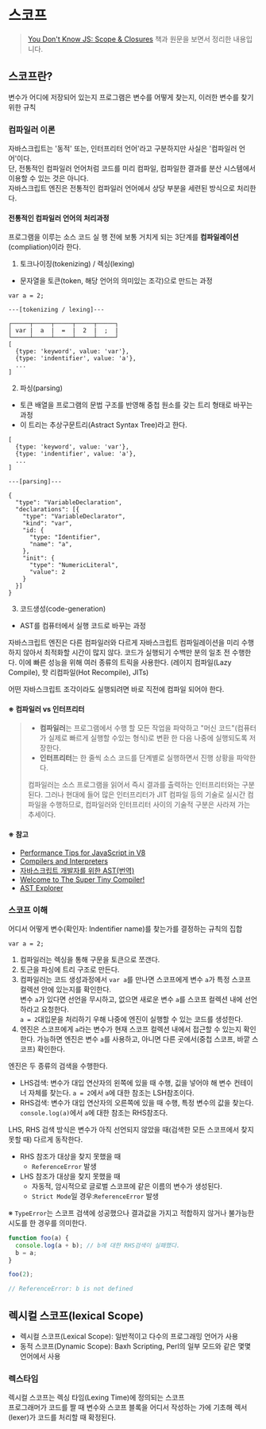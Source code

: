 # 스코프 

> [You Don't Know JS: Scope & Closures](https://github.com/getify/You-Dont-Know-JS/tree/master/scope%20%26%20closures) 책과 원문을 보면서 정리한 내용입니다.

## 스코프란? 

변수가 어디에 저장되어 있는지 프로그램은 변수를 어떻게 찾는지, 이러한 변수를 찾기 위한 규칙

### 컴파일러 이론

자바스크립트는 '동적' 또는, 인터프리터 언어'라고 구분하지만 사실은 '컴파일러 언어'이다.  
단, 전통적인 컴파일러 언어처럼 코드를 미리 컴파일, 컴파일한 결과를 분산 시스템에서 이용할 수 있는 것은 아니다.  
자바스크립트 엔진은 전통적인 컴파일러 언어에서 상당 부분을 세련된 방식으로 처리한다.

#### 전통적인 컴파일러 언어의 처리과정 

프로그램을 이루는 소스 코드 실 행 전에 보통 거치게 되는 3단계를 **컴파일레이션**(compliation)이라 한다.

1. 토크나이징(tokenizing) / 렉싱(lexing)
  - 문자열을 토큰(token, 해당 언어의 의미있는 조각)으로 만드는 과정
  ```
  var a = 2;

  ---[tokenizing / lexing]---

  ┌─────┬─────┬─────┬─────┬─────┐
  │ var |  a  |  =  |  2  |  ;  |
  └─────┴─────┴─────┴─────┴─────┘
  [
    {type: 'keyword', value: 'var'}, 
    {type: 'indentifier', value: 'a'},
    ...
  ]
  ```  
2. 파싱(parsing)
  - 토큰 배열을 프로그램의 문법 구조를 반영해 중첩 원소를 갖는 트리 형태로 바꾸는 과정
  - 이 트리는 추상구문트리(Astract Syntax Tree)라고 한다.
  ```
  [
    {type: 'keyword', value: 'var'}, 
    {type: 'indentifier', value: 'a'},
    ...
  ]
  
  ---[parsing]---

  {
    "type": "VariableDeclaration",
    "declarations": [{
      "type": "VariableDeclarator",
      "kind": "var",
      "id: {
        "type: "Identifier",
        "name": "a",
      },
      "init": {
        "type": "NumericLiteral",
        "value": 2
      }
    }]
  }
  ```
3. 코드생성(code-generation)
  - AST를 컴퓨터에서 실행 코드로 바꾸는 과정

자바스크립트 엔진은 다른 컴파일러와 다르게 자바스크립트 컴파일레이션을 미리 수행하지 않아서 최적화할 시간이 많지 않다. 
코드가 실행되기 수백만 분의 일초 전 수행한다. 이에 빠른 성능을 위해 여러 종류의 트릭을 사용한다. (레이지 컴파일(Lazy Compile), 핫 리컴파일(Hot Recompile), JITs)

어떤 자바스크립트 조각이라도 실행되려면 바로 직전에 컴파일 되어야 한다.

#### ※ 컴파일러 vs 인터프리터


> + **컴파일러**는 프로그램에서 수행 할 모든 작업을 파악하고 "머신 코드"(컴퓨터가 실제로 빠르게 실행할 수있는 형식)로 변환 한 다음 나중에 실행되도록 저장한다.
> + **인터프리터**는 한 줄씩 소스 코드를 단계별로 실행하면서 진행 상황을 파악한다.  
> 
> 컴파일러는 소스 프로그램을 읽어서 즉시 결과를 출력하는 인터프리터와는 구분된다. 그러나 현대에 들어 많은 인터프리터가 JIT 컴파일 등의 기술로 실시간 컴파일을 수행하므로, 컴파일러와 인터프리터 사이의 기술적 구분은 사라져 가는 추세이다.

#### ※ 참고

+ [Performance Tips for JavaScript in V8](https://www.html5rocks.com/ko/tutorials/speed/v8/)
+ [Compilers and Interpreters](https://hackernoon.com/compilers-and-interpreters-3e354a2e41cf)
+ [자바스크립트 개발자를 위한 AST(번역)](https://gyujincho.github.io/2018-06-19/AST-for-JS-devlopers)
+ [Welcome to The Super Tiny Compiler!](https://the-super-tiny-compiler.glitch.me/)
+ [AST Explorer](https://astexplorer.net/)

### 스코프 이해

어디서 어떻게 변수(확인자: Indentifier name)를 찾는가를 결정하는 규칙의 집합  

```JS
var a = 2;
```
1. 컴파일러는 렉싱을 통해 구문을 토큰으로 쪼갠다.
2. 토근을 파싱에 트리 구조로 만든다. 
3. 컴파일러는 코드 생성과정에서 `var a`를 만나면 스코프에게 변수 `a`가 특정 스코프 컬렉션 안에 있는지를 확인한다.  
변수 `a`가 있다면 선언을 무시하고, 없으면 새로운 변수 `a`를 스코프 컬렉션 내에 선언하라고 요청한다.  
`a = 2`대입문을 처리하기 우해 나중에 엔진이 실행할 수 있는 코드를 생성한다.
4. 엔진은 스코프에게 `a`라는 변수가 현재 스코프 컬렉션 내에서 접근할 수 있는지 확인한다. 가능하면 엔진은 변수 `a`를 사용하고, 아니면 다른 곳에서(중첩 스코프, 바깥 스코프) 확인한다.

엔진은 두 종류의 검색을 수행한다.
+ LHS검색: 변수가 대입 연산자의 왼쪽에 있을 때 수행, 깂을 넣어야 해 변수 컨테이너 자체를 찾는다. `a = 2`에서 `a`에 대한 참조는 LSH참조이다.
+ RHS검색: 변수가 대입 연산자의 오른쪽에 있을 때 수행, 특정 변수의 값을 찾는다. `console.log(a)`에서 `a`에 대한 참조는 RHS참조다. 

LHS, RHS 검색 방식은 변수가 아직 선언되지 않았을 때(검색한 모든 스코프에서 찾지 못할 때) 다르게 동작한다.

+ RHS 참조가 대상을 찾지 못했을 때 
  - `ReferenceError` 발생
+ LHS 참조가 대상을 찾지 못했을 때
  - 자동적, 암시적으로 글로벌 스코프에 같은 이름의 변수가 생성된다.
  - `Strict Mode`일 경우:`ReferenceError` 발생

※ `TypeError`는 스코프 검색에 성공했으나 결과값을 가지고 적합하지 않거나 불가능한 시도를 한 경우를 의미한다.

```js
function foo(a) {
  console.log(a + b); // b에 대한 RHS검색이 실패했다.
  b = a;
}

foo(2);

// ReferenceError: b is not defined
```

## 렉시컬 스코프(lexical Scope)

+ 렉시컬 스코프(Lexical Scope): 일반적이고 다수의 프로그래밍 언어가 사용
+ 동적 스코프(Dynamic Scope): Baxh Scripting, Perl의 일부 모드와 같은 몇몇 언어에서 사용

### 렉스타임

렉시컬 스코프는 렉싱 타임(Lexing Time)에 정의되는 스코프  
프로그래머가 코드를 짤 때 변수와 스코프 블록을 어디서 작성하는 가에 기초해 렉서(lexer)가 코드를 처리할 때 확정된다.